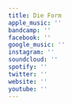 ```yaml
---
title: Die Form
apple_music: ''
bandcamp: ''
facebook: ''
google_music: ''
instagram: ''
soundcloud: ''
spotify: ''
twitter: ''
website: ''
youtube: ''
---
```

